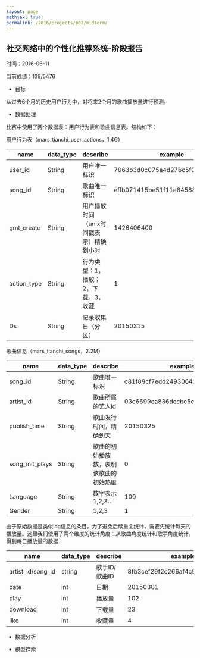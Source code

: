 ```yaml
---
layout: page
mathjax: true
permalink: /2016/projects/p02/midterm/
---
```


## 社交网络中的个性化推荐系统-阶段报告

时间：2016-06-11

当前成绩：139/5476

- 目标

从过去6个月的历史用户行为中，对将来2个月的歌曲播放量进行预测。

- 数据处理

比赛中使用了两个数据表：用户行为表和歌曲信息表。结构如下：

用户行为表（mars_tianchi_user_actions，1.4G）

| name | data_type | describe | example |
| ------ | ----------- | --------- | ---------- |
| user_id | String | 用户唯一标识 | 7063b3d0c075a4d276c5f06f4327cf4a |
| song_id | String | 歌曲唯一标识 | effb071415be51f11e845884e67c0f8c |
| gmt_create | String | 用户播放时间（unix时间戳表示）精确到小时 | 1426406400 |
| action_type | String | 行为类型：1，播放；2，下载，3，收藏 | 1 |
| Ds | String | 记录收集日（分区） | 20150315 |

歌曲信息（mars_tianchi_songs，2.2M）

| name | data_type | describe | example |
| ------ | ----------- | --------- | ---------- |
| song_id | String | 歌曲唯一标识 | c81f89cf7edd24930641afa2e411b09c |
| artist_id | String | 歌曲所属的艺人Id | 03c6699ea836decbc5c8fc2dbae7bd3b |
| publish_time | String | 歌曲发行时间，精确到天 | 20150325 |
| song_init_plays | String | 歌曲的初始播放数，表明该歌曲的初始热度 | 0 |
| Language | String | 数字表示1,2,3… | 100 |
| Gender | String | 1,2,3 | 1 |

由于原始数据是类似log信息的条目，为了避免后续重复统计，需要先统计每天的播放量。这里我们使用了两个维度的统计角度：从歌曲角度统计和歌手角度统计。得到每日播放量的数据：

| name | data_type | describe | example |
| ---- | --------- | -------- | ------- |
| artist_id/song_id | string | 歌手ID/歌曲ID | 8fb3cef29f2c266af4c9ecef3b780e97|
| date | int | 日期 | 20150301 |
| play | int | 播放量 | 102 |
| download | int | 下载量 | 23 |
| like | int | 收藏量 | 4 |

- 数据分析

- 模型探索
